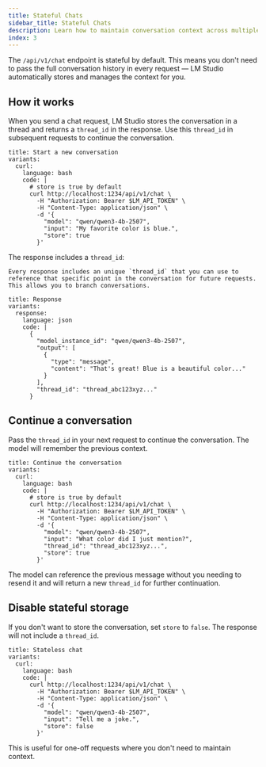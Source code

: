 ```yaml
---
title: Stateful Chats
sidebar_title: Stateful Chats
description: Learn how to maintain conversation context across multiple requests
index: 3
---
```


The `/api/v1/chat` endpoint is stateful by default. This means you don't need to pass the full conversation history in every request — LM Studio automatically stores and manages the context for you.

## How it works

When you send a chat request, LM Studio stores the conversation in a thread and returns a `thread_id` in the response. Use this `thread_id` in subsequent requests to continue the conversation.

```lms_code_snippet
title: Start a new conversation
variants:
  curl:
    language: bash
    code: |
      # store is true by default
      curl http://localhost:1234/api/v1/chat \
        -H "Authorization: Bearer $LM_API_TOKEN" \
        -H "Content-Type: application/json" \
        -d '{
          "model": "qwen/qwen3-4b-2507",
          "input": "My favorite color is blue.",
          "store": true
        }'
```

The response includes a `thread_id`:

```lms_info
Every response includes an unique `thread_id` that you can use to reference that specific point in the conversation for future requests. This allows you to branch conversations.
```

```lms_code_snippet
title: Response
variants:
  response:
    language: json
    code: |
      {
        "model_instance_id": "qwen/qwen3-4b-2507",
        "output": [
          {
            "type": "message",
            "content": "That's great! Blue is a beautiful color..."
          }
        ],
        "thread_id": "thread_abc123xyz..."
      }
```

## Continue a conversation

Pass the `thread_id` in your next request to continue the conversation. The model will remember the previous context.



```lms_code_snippet
title: Continue the conversation
variants:
  curl:
    language: bash
    code: |
      # store is true by default
      curl http://localhost:1234/api/v1/chat \
        -H "Authorization: Bearer $LM_API_TOKEN" \
        -H "Content-Type: application/json" \
        -d '{
          "model": "qwen/qwen3-4b-2507",
          "input": "What color did I just mention?",
          "thread_id": "thread_abc123xyz...",
          "store": true
        }'
```

The model can reference the previous message without you needing to resend it and will return a new `thread_id` for further continuation.

## Disable stateful storage

If you don't want to store the conversation, set `store` to `false`. The response will not include a `thread_id`.

```lms_code_snippet
title: Stateless chat
variants:
  curl:
    language: bash
    code: |
      curl http://localhost:1234/api/v1/chat \
        -H "Authorization: Bearer $LM_API_TOKEN" \
        -H "Content-Type: application/json" \
        -d '{
          "model": "qwen/qwen3-4b-2507",
          "input": "Tell me a joke.",
          "store": false
        }'
```

This is useful for one-off requests where you don't need to maintain context.

